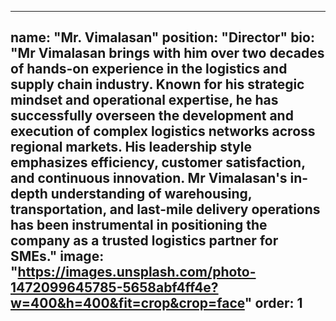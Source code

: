 
---
name: "Mr. Vimalasan"
position: "Director"
bio: "Mr Vimalasan brings with him over two decades of hands-on experience in the logistics and supply chain industry. Known for his strategic mindset and operational expertise, he has successfully overseen the development and execution of complex logistics networks across regional markets. His leadership style emphasizes efficiency, customer satisfaction, and continuous innovation. Mr Vimalasan's in-depth understanding of warehousing, transportation, and last-mile delivery operations has been instrumental in positioning the company as a trusted logistics partner for SMEs."
image: "https://images.unsplash.com/photo-1472099645785-5658abf4ff4e?w=400&h=400&fit=crop&crop=face"
order: 1
---

